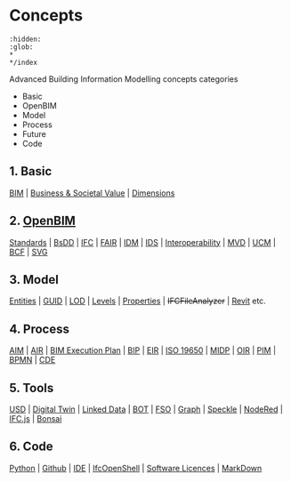 # Concepts

```{toctree}
:hidden:
:glob:
*
*/index
```

Advanced Building Information Modelling concepts categories 
* Basic
* OpenBIM
* Model
* Process
* Future
* Code

## 1. Basic
[BIM] | [Business & Societal Value] | [Dimensions]

## 2. [OpenBIM]
[Standards] | [BsDD] | [IFC] | [FAIR] | [IDM] | [IDS] | [Interoperability] | [MVD] | [UCM] | [BCF] | [SVG]

## 3. Model
[Entities] | [GUID] | [LOD] | [Levels] | [Properties] | ~~IFCFileAnalyzer~~ | [Revit] etc.

## 4. Process
[AIM] | [AIR] | [BIM Execution Plan] | [BIP] |  [EIR] | [ISO 19650] | [MIDP] | [OIR] | [PIM] | [BPMN] | [CDE]

## 5. Tools
[USD] | [Digital Twin] | [Linked Data] | [BOT] | [FSO] | [Graph] | [Speckle] | [NodeRed] | [IFC.js] | [Bonsai]

## 6. Code
[Python] | [Github] | [IDE] | [IfcOpenShell] | [Software Licences] | [MarkDown] 


<!--- the list of links --->
[BIM]: /Concepts/BIM
[Entities]: /Concepts/Entities
[GUID]: /Concepts/GUID
[LOD]: /Concepts/LOD
[Levels]: /Concepts/Levels
[Properties]: /Concepts/Properties

[Standards]: /Concepts/Standards
[BsDD]: /Concepts/bsDD/index
[IFC]: /Concepts/IFC
[FAIR]: /Concepts/FAIR
[IDM]: /Concepts/IDM
[IDS]: /Concepts/IDS
[Interoperability]: /Concepts/Interoperability
[MVD]: /Concepts/MVD
[UCM]: /Concepts/UCM
[BCF]: /Concepts/BCF
[SVG]: /Concepts/SVG

<!--- 19650 --->
[AIM]: /Concepts/AIM
[AIR]: /Concepts/AIR
[BIM Execution Plan]: /Concepts/BIMExecutionPlan
[BIP]: /Concepts/BIP
[EIR]: /Concepts/EIR
[ISO 19650]: /Concepts/ISO19650
[MIDP]: /Concepts/MIDP
[OIR]: /Concepts/OIR
[PIM]: /Concepts/PIM
[BPMN]: /Concepts/BPMN
[CDE]: /Concepts/CDE

<!-- CODE -->
[Python]: /Concepts/Python
[Github]: /Concepts/Github
[IDE]: /Concepts/IDE
[IfcOpenShell]: /Concepts/IfcOpenshell
[MarkDown]: /Concepts/Markdown

<!-- tools -->
[USD]: /Concepts/USD
[Digital Twin]: /Concepts/DigitalTwin
[Linked Data]: /Concepts/LinkedData
[BOT]: /Concepts/BOT
[FSO]: /Concepts/FSO
[Graph]: /Concepts/Graph
[NodeRed]: /Concepts/NodeRed
[IFC.js]: /Concepts/IFC.js
[Bonsai]: /Concepts/Bonsai
[Speckle]: /Concepts/Speckle
[Revit]: /Concepts/Revit

[Dimensions]: /Concepts/Dimensions
[Standards]: /Concepts/Standards
[Software Licences]: /Concepts/SoftwareLicences
[OpenBIM]: /Concepts/OpenBIM
[BIM Execution Plan]: /Concepts/BIMExecutionPlan
[Business & Societal Value]: /Concepts/BusinessAndSocietalValue
[Linked Data]: /Concepts/LinkedData

